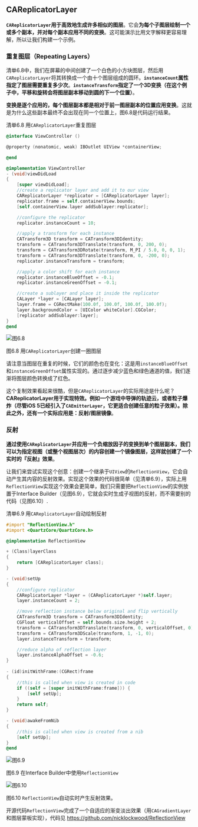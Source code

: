 ## CAReplicatorLayer

**`CAReplicatorLayer`用于高效地生成许多相似的图层**。它会**为每个子图层绘制一个或多个副本，并对每个副本应用不同的变换**。这可能演示比用文字解释更容易理解，所以让我们构建一个示例。

### 重复图层（Repeating Layers）

清单6.8中，我们在屏幕的中间创建了一个白色的小方块图层，然后用`CAReplicatorLayer`将其转换成一个由十个图层组成的圆环。**`instanceCount`属性指定了图层需要重复多少次**。**`instanceTransform`指定了一个3D变换（在这个例子中，平移和旋转会将图层副本移动到圆的下一个位置）**。

**变换是逐个应用的，每个图层副本都是相对于前一图层副本的位置应用变换**。这就是为什么这些副本最终不会出现在同一个位置上，图6.8是代码运行结果。

清单6.8 用`CAReplicatorLayer`重复图层

```objective-c
@interface ViewController ()

@property (nonatomic, weak) IBOutlet UIView *containerView;

@end

@implementation ViewController
- (void)viewDidLoad
{
    [super viewDidLoad];
    //create a replicator layer and add it to our view
    CAReplicatorLayer *replicator = [CAReplicatorLayer layer];
    replicator.frame = self.containerView.bounds;
    [self.containerView.layer addSublayer:replicator];

    //configure the replicator
    replicator.instanceCount = 10;

    //apply a transform for each instance
    CATransform3D transform = CATransform3DIdentity;
    transform = CATransform3DTranslate(transform, 0, 200, 0);
    transform = CATransform3DRotate(transform, M_PI / 5.0, 0, 0, 1);
    transform = CATransform3DTranslate(transform, 0, -200, 0);
    replicator.instanceTransform = transform;

    //apply a color shift for each instance
    replicator.instanceBlueOffset = -0.1;
    replicator.instanceGreenOffset = -0.1;

    //create a sublayer and place it inside the replicator
    CALayer *layer = [CALayer layer];
    layer.frame = CGRectMake(100.0f, 100.0f, 100.0f, 100.0f);
    layer.backgroundColor = [UIColor whiteColor].CGColor;
    [replicator addSublayer:layer];
}
@end
```

![图6.8](./6.8.png)

图6.8 用`CAReplicatorLayer`创建一圈图层

请注意当图层在重复的时候，它们的颜色也在变化：这是用`instanceBlueOffset`和`instanceGreenOffset`属性实现的。通过逐步减少蓝色和绿色通道的值，我们逐渐将图层颜色转换成了红色。

这个复制效果看起来很酷，但是`CAReplicatorLayer`的实际用途是什么呢？**CAReplicatorLayer用于实现特效。例如一个游戏中导弹的轨迹云，或者粒子爆炸（尽管iOS 5已经引入了`CAEmitterLayer`，它更适合创建任意的粒子效果）。除此之外，还有一个实际应用是：反射/图层镜像**。

### 反射

**通过使用`CAReplicatorLayer`并应用一个负缩放因子的变换到单个图层副本，我们可以为指定视图（或整个视图层次）的内容创建一个镜像图层，这样就创建了一个实时的『反射』效果**。

让我们来尝试实现这个创意：创建一个继承于`UIView`的`ReflectionView`，它会自动产生其内容的反射效果。实现这个效果的代码很简单（见清单6.9），实际上用`ReflectionView`实现这个效果会更简单，我们只需要把`ReflectionView`的实例放置于Interface Builder（见图6.9），它就会实时生成子视图的反射，而不需要别的代码（见图6.10）.

清单6.9 用`CAReplicatorLayer`自动绘制反射

```objective-c
#import "ReflectionView.h"
#import <QuartzCore/QuartzCore.h>

@implementation ReflectionView

+ (Class)layerClass
{
    return [CAReplicatorLayer class];
}

- (void)setUp
{
    //configure replicator
    CAReplicatorLayer *layer = (CAReplicatorLayer *)self.layer;
    layer.instanceCount = 2;

    //move reflection instance below original and flip vertically
    CATransform3D transform = CATransform3DIdentity;
    CGFloat verticalOffset = self.bounds.size.height + 2;
    transform = CATransform3DTranslate(transform, 0, verticalOffset, 0);
    transform = CATransform3DScale(transform, 1, -1, 0);
    layer.instanceTransform = transform;

    //reduce alpha of reflection layer
    layer.instanceAlphaOffset = -0.6;
}
￼
- (id)initWithFrame:(CGRect)frame
{
    //this is called when view is created in code
    if ((self = [super initWithFrame:frame])) {
        [self setUp];
    }
    return self;
}

- (void)awakeFromNib
{
    //this is called when view is created from a nib
    [self setUp];
}
@end
```

![图6.9](./6.9.png)

图6.9 在Interface Builder中使用`ReflectionView`

![图6.10](./6.10.png)

图6.10 `ReflectionView`自动实时产生反射效果。

开源代码`ReflectionView`完成了一个自适应的渐变淡出效果（用`CAGradientLayer`和图层蒙板实现），代码见 https://github.com/nicklockwood/ReflectionView
